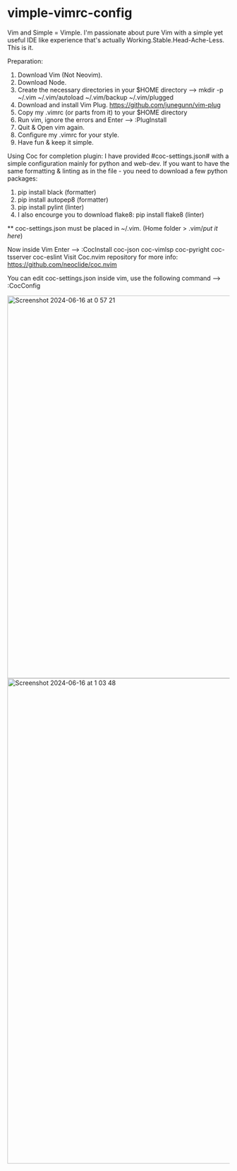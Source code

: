 # vimple-vimrc-config
Vim and Simple = Vimple. 
I'm passionate about pure Vim with a simple yet useful IDE like experience that's actually Working.Stable.Head-Ache-Less. 
This is it.

Preparation:
1) Download Vim (Not Neovim).
2) Download Node.
3) Create the necessary directories in your $HOME directory --> mkdir -p ~/.vim ~/.vim/autoload ~/.vim/backup ~/.vim/plugged
4) Download and install Vim Plug. https://github.com/junegunn/vim-plug
5) Copy my .vimrc (or parts from it) to your $HOME directory
6) Run vim, ignore the errors and Enter --> :PlugInstall
7) Quit & Open vim again.
8) Configure my .vimrc for your style.
9) Have fun & keep it simple.

Using Coc for completion plugin:
I have provided #coc-settings.json# with a simple configuration mainly for python and web-dev.
If you want to have the same formatting & linting as in the file - you need to download a few python packages:
1) pip install black (formatter)
2) pip install autopep8 (formatter)
3) pip install pylint (linter)
4) I also encourge you to download flake8: pip install flake8 (linter)

** coc-settings.json must be placed in ~/.vim. (Home folder > .vim/*put it here*)

Now inside Vim Enter -->  :CocInstall coc-json coc-vimlsp coc-pyright coc-tsserver coc-eslint
Visit Coc.nvim repository for more info: https://github.com/neoclide/coc.nvim

You can edit coc-settings.json inside vim, use the following command --> :CocConfig

<img width="868" alt="Screenshot 2024-06-16 at 0 57 21" src="https://github.com/Blingoose/vimple_vimrc_config/assets/108837766/5039e015-45f7-4a1f-88fb-e2dc6bae5593">

<img width="1101" alt="Screenshot 2024-06-16 at 1 03 48" src="https://github.com/Blingoose/vimple_vimrc_config/assets/108837766/16351b69-27d1-4a0e-b685-7a86ab53679d">




